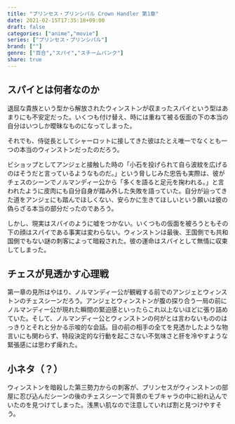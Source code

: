 ```yaml
---
title: "プリンセス・プリンシパル Crown Handler 第1章"
date: 2021-02-15T17:35:18+09:00
draft: false
categories: ["anime","movie"]
series: ["プリンセス・プリンシパル"]
brand: [""]
genre: ["百合","スパイ","スチームパンク"]
share: true
---
```

## スパイとは何者なのか

退屈な貴族という型から解放されたウィンストンが収まったスパイという型はあまりにも不安定だった。いくつも付け替え、時には重ねて被る仮面の下の本当の自分はいつしか曖昧なものになってしまった。  

それでも、侍従長としてシャーロットに接してきた彼はたとえ唯一でなくとも一つの本当のウィンストンだったのだろう。  

ビショップとしてアンジェと接触した時の「小石を投げられて自ら波紋を広げるのはそうだと言っているようなものだ。」という脅しじみた忠告も実際は、彼がチェスのシーンでノルマンディー公から「多くを語ると足元を掬われる。」と言われたように皮肉にも自分自身が踏み外した失敗を語っていた。自分が辿ってきた道をアンジェにも踏んでほしくない、安らかに生きてほしいという願いは彼の偽らざる本当の部分だったのであろう。  

しかし、現実はスパイのように嘘をつかない。いくつもの仮面を被ろうともその下の顔はスパイである事実は変わらない。ウィンストンは最後、王国側でも共和国側でもない謎の刺客によって暗殺された。彼の運命はスパイとして無情に収束してしまった。  

## チェスが見透かす心理戦

第一章の見所はやはり、ノルマンディー公が観戦する前でのアンジェとウィンストンのチェスシーンだろう。アンジェとウィンストンが腹の探り合う一局の前にノルマンディー公が現れた瞬間の緊迫感といったらこれ以上ないほどに張り詰めていた。そして、ノルマンディー公とウィンストンの何がとは言わないもののはっきりとそれと分かる示唆的な会話。目の前の相手の全てを見透かしたような物言いにも関わらず、特段決定的な行動を起こさない不気味さと肝を冷やすような緊張感には思わず痺れた。

## 小ネタ（？）

ウィンストンを暗殺した第三勢力からの刺客が、プリンセスがウィンストンの部屋に忍び込んだシーンの後のチェスシーンで背景のモブキャラの中に紛れ込んでいたのを見つけてしまった。浅黒い肌なので注意していれば割と見つけやすそう。
